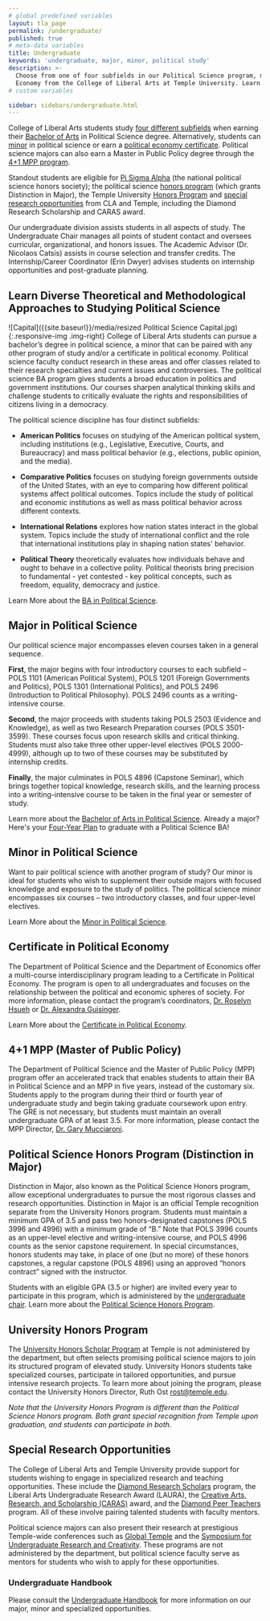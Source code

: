 ```yaml
---
# global predefined variables
layout: tla_page
permalink: /undergraduate/
published: true
# meta-data variables
title: Undergraduate
keywords: 'undergraduate, major, minor, political study'
description: >-
  Choose from one of four subfields in our Political Science program, minor in Political Science, or earn a certificate in Political
  Economy from the College of Liberal Arts at Temple University. Learn more about our undergraduate honors and distinction programs.
# custom variables

sidebar: sidebars/undergraduate.html  
---
```

College of Liberal Arts students study [four different subfields](#learn-diverse-theoretical-and-methodological-approaches-to-studying-political-science) when earning their [Bachelor of Arts](#major-in-political-science) in Political Science degree. Alternatively, students can [minor](#minor-in-political-science) in political science or earn a [political economy certificate](#certificate-in-political-economy). Political science majors can also earn a Master in Public Policy degree through the [4+1 MPP program](#41-mpp-master-of-public-policy).

Standout students are eligible for [Pi Sigma Alpha](https://www.cla.temple.edu/political-science/student-life#pi-sigma-alpha) (the national political science honors society); the political science [honors program](#political-science-honors-program-distinction-in-major) (which grants Distinction in Major), the Temple University [Honors Program](#university-honors-program) and [special research opportunities](#special-research-opportunities) from CLA and Temple, including the Diamond Research Scholarship and CARAS award.  

Our undergraduate division assists students in all aspects of study. The Undergraduate Chair manages all points of student contact and oversees curricular, organizational, and honors issues. The Academic Advisor (Dr. Nicolaos Catsis) assists in course selection and transfer credits. The Internship/Career Coordinator (Erin Dwyer) advises students on internship opportunities and post-graduate planning.

## Learn Diverse Theoretical and Methodological Approaches to Studying Political Science
![Capital]({{site.baseurl}}/media/resized Political Science Capital.jpg){:.responsive-img .img-right}
College of Liberal Arts students can pursue a bachelor’s degree in political science, a minor that can be paired with any other program of study and/or a certificate in political economy. Political science faculty conduct research in these areas and offer classes related to their research specialties and current issues and controversies. The political science BA program gives students a broad education in politics and government institutions. Our courses sharpen analytical thinking skills and challenge students to critically evaluate the rights and responsibilities of citizens living in a democracy.

The political science discipline has four distinct subfields:

- **American Politics** focuses on studying of the American political system, including institutions (e.g., Legislative, Executive, Courts, and Bureaucracy) and mass political behavior (e.g., elections, public opinion, and the media).

- **Comparative Politics** focuses on studying foreign governments outside of the United States, with an eye to comparing how different political systems affect political outcomes. Topics include the study of political and economic institutions as well as mass political behavior across different contexts.

- **International Relations** explores how nation states interact in the global system. Topics include the study of international conflict and the role that international institutions play in shaping nation states' behavior.

- **Political Theory** theoretically evaluates how individuals behave and ought to behave in a collective polity. Political theorists bring precision to fundamental - yet contested - key political concepts, such as freedom, equality, democracy and justice.

Learn More about the [BA in Political Science](http://bulletin.temple.edu/undergraduate/liberal-arts/political-science/ba-political-science/).

## Major in Political Science
Our political science major encompasses eleven courses taken in a general sequence. 

**First**, the major begins with four introductory courses to each subfield – POLS 1101 (American Political System), POLS 1201 (Foreign Governments and Politics), POLS 1301 (International Politics), and POLS 2496 (Introduction to Political Philosophy).  POLS 2496 counts as a writing-intensive course. 

**Second**, the major proceeds with students taking POLS 2503 (Evidence and Knowledge), as well as two Research Preparation courses (POLS 3501-3599). These courses focus upon research skills and critical thinking. Students must also take three other upper-level electives (POLS 2000-4999), although up to two of these courses may be substituted by internship credits.

**Finally**, the major culminates in POLS 4896 (Capstone Seminar), which brings together topical knowledge, research skills, and the learning process into a writing-intensive course to be taken in the final year or semester of study.

Learn more about the [Bachelor of Arts in Political Science](https://bulletin.temple.edu/undergraduate/liberal-arts/political-science/ba-political-science/). Already a major? Here's your [Four-Year Plan](https://liberalarts.temple.edu/sites/liberalarts/files/Four-Year%20Plan%20%28FINAL%29.pdf) to graduate with a Political Science BA!

## Minor in Political Science
Want to pair political science with another program of study? Our minor is ideal for students who wish to supplement their outside majors with focused knowledge and exposure to the study of politics. The political science minor encompasses six courses – two introductory classes, and four upper-level electives.

Learn More about the [Minor in Political Science](http://bulletin.temple.edu/undergraduate/liberal-arts/political-science/minor-political-science/).

## Certificate in Political Economy
The Department of Political Science and the Department of Economics offer a multi-course interdisciplinary program leading to a Certificate in Political Economy. The program is open to all undergraduates and focuses on the relationship between the political and economic spheres of society. For more information, please contact the program’s coordinators, [Dr. Roselyn Hsueh](mailto:rhsueh@temple.edu) or [Dr. Alexandra Guisinger](mailto:alexandra.guisinger@temple.edu).

Learn More about the [Certificate in Political Economy](http://bulletin.temple.edu/undergraduate/liberal-arts/certificate-programs/certificate-political-economy/).

## 4+1 MPP (Master of Public Policy)
The Department of Political Science and the Master of Public Policy (MPP) program offer an accelerated track that enables students to attain their BA in Political Science and an MPP in five years, instead of the customary six. Students apply to the program during their third or fourth year of undergraduate study and begin taking graduate coursework upon entry.  The GRE is not necessary, but students must maintain an overall undergraduate GPA of at least 3.5.  For more information, please contact the MPP Director, [Dr. Gary Mucciaroni](mailto:gmucciar@temple.edu).

## Political Science Honors Program (Distinction in Major)
Distinction in Major, also known as the Political Science Honors program, allow exceptional undergraduates to pursue the most rigorous classes and research opportunities. Distinction in Major is an official Temple recognition separate from the University Honors program. Students must maintain a minimum GPA of 3.5 and pass two honors-designated capstones (POLS 3996 and 4996) with a minimum grade of “B.”  Note that POLS 3996 counts as an upper-level elective and writing-intensive course, and POLS 4996 counts as the senior capstone requirement. In special circumstances, honors students may take, in place of one (but no more) of these honors capstones, a regular capstone (POLS 4896) using an approved “honors contract” signed with the instructor. 

Students with an eligible GPA (3.5 or higher) are invited every year to participate in this program, which is administered by the [undergraduate chair](mailto:sean.yom@temple.edu). Learn more about the [Political Science Honors Program](http://bulletin.temple.edu/undergraduate/liberal-arts/political-science/#distinctioninthemajor).

## University Honors Program
The [University Honors Scholar Program](http://www.temple.edu/honors/) at Temple is not administered by the department, but often selects promising political science majors to join its structured program of elevated study. University Honors students take specialized courses, participate in tailored opportunities, and pursue intensive research projects. To learn more about joining the program, please contact the University Honors Director, Ruth Ost [rost@temple.edu](mailto:rost@temple.edu). 

_Note that the University Honors Program is different than the Political Science Honors program. Both grant special recognition from Temple upon graduation, and students can participate in both._

## Special Research Opportunities
The College of Liberal Arts and Temple University provide support for students wishing to engage in specialized research and teaching opportunities. These include the [Diamond Research Scholars](https://www.temple.edu/vpus/research/diamond.html) program, the Liberal Arts Undergraduate Research Award (LAURA), the [Creative Arts, Research, and Scholarship (CARAS)](https://www.temple.edu/vpus/research/caras.html) award, and the [Diamond Peer Teachers](http://www.temple.edu/vpus/opportunities/peerteachers.html) program. All of these involve pairing talented students with faculty mentors.

Political science majors can also present their research at prestigious Temple-wide conferences such as [Global Temple](https://studyabroad.temple.edu/global-temple-conference) and the [Symposium for Undergraduate Research and Creativity](https://www.temple.edu/vpus/research/symposium.html). These programs are not administered by the department, but political science faculty serve as mentors for students who wish to apply for these opportunities.

### Undergraduate Handbook
Please consult the [Undergraduate Handbook](https://liberalarts.temple.edu/sites/liberalarts/files/-2-Undergraduate%20Handbook%20%28July%202019%29.pdf) for more information on our major, minor and specialized opportunities.
